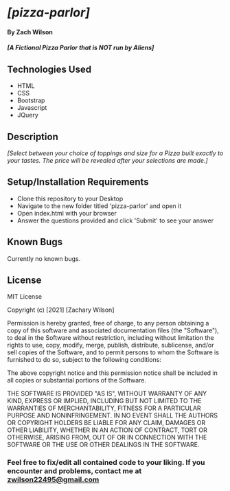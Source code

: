 # _[pizza-parlor]_

#### By **Zach Wilson**

#### _[A Fictional Pizza Parlor that is NOT run by Aliens]_

## Technologies Used

* HTML
* CSS
* Bootstrap
* Javascript
* JQuery

## Description

_[Select between your choice of toppings and size for a Pizza built exactly to your tastes. The price will be revealed after your selections are made.]_

## Setup/Installation Requirements

* Clone this repository to your Desktop
* Navigate to the new folder titled 'pizza-parlor' and open it
* Open index.html with your browser
* Answer the questions provided and click 'Submit' to see your answer

## Known Bugs

Currently no known bugs.

## License

MIT License

Copyright (c) [2021] [Zachary Wilson]

Permission is hereby granted, free of charge, to any person obtaining a copy
of this software and associated documentation files (the "Software"), to deal
in the Software without restriction, including without limitation the rights
to use, copy, modify, merge, publish, distribute, sublicense, and/or sell
copies of the Software, and to permit persons to whom the Software is
furnished to do so, subject to the following conditions:

The above copyright notice and this permission notice shall be included in all
copies or substantial portions of the Software.

THE SOFTWARE IS PROVIDED "AS IS", WITHOUT WARRANTY OF ANY KIND, EXPRESS OR
IMPLIED, INCLUDING BUT NOT LIMITED TO THE WARRANTIES OF MERCHANTABILITY,
FITNESS FOR A PARTICULAR PURPOSE AND NONINFRINGEMENT. IN NO EVENT SHALL THE
AUTHORS OR COPYRIGHT HOLDERS BE LIABLE FOR ANY CLAIM, DAMAGES OR OTHER
LIABILITY, WHETHER IN AN ACTION OF CONTRACT, TORT OR OTHERWISE, ARISING FROM,
OUT OF OR IN CONNECTION WITH THE SOFTWARE OR THE USE OR OTHER DEALINGS IN THE
SOFTWARE.

### Feel free to fix/edit all contained code to your liking. If you encounter and problems, contact me at zwilson22495@gmail.com